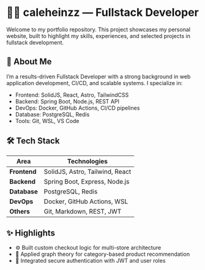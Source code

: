 # 👨‍💻 caleheinzz — Fullstack Developer

Welcome to my portfolio repository. This project showcases my personal website, built to highlight my skills, experiences, and selected projects in fullstack development.

## 🚀 About Me

I’m a results-driven Fullstack Developer with a strong background in web application development, CI/CD, and scalable systems. I specialize in:

- Frontend: SolidJS, React, Astro, TailwindCSS
- Backend: Spring Boot, Node.js, REST API
- DevOps: Docker, GitHub Actions, CI/CD pipelines
- Database: PostgreSQL, Redis
- Tools: Git, WSL, VS Code

## 🛠️ Tech Stack

| Area        | Technologies |
|-------------|--------------|
| **Frontend** | SolidJS, Astro, Tailwind, React |
| **Backend**  | Spring Boot, Express, Node.js |
| **Database** | PostgreSQL, Redis |
| **DevOps**   | Docker, GitHub Actions, WSL |
| **Others**   | Git, Markdown, REST, JWT |

## ✨ Highlights

- ⚙ Built custom checkout logic for multi-store architecture
- 🧠 Applied graph theory for category-based product recommendation
- 🔐 Integrated secure authentication with JWT and user roles